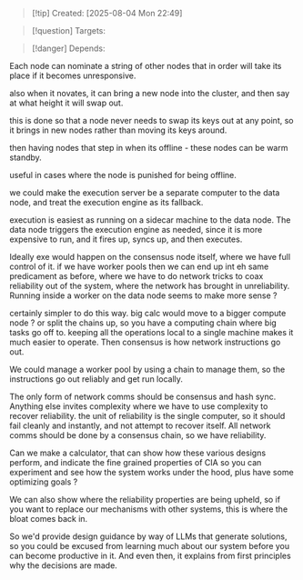 
>[!tip] Created: [2025-08-04 Mon 22:49]

>[!question] Targets: 

>[!danger] Depends: 

Each node can nominate a string of other nodes that in order will take its place if it becomes unresponsive.

also when it novates, it can bring a new node into the cluster, and then say at what height it will swap out.

this is done so that a node never needs to swap its keys out at any point, so it brings in new nodes rather than moving its keys around.

then having nodes that step in when its offline - these nodes can be warm standby.

useful in cases where the node is punished for being offline.

we could make the execution server be a separate computer to the data node, and treat the execution engine as its fallback.

execution is easiest as running on a sidecar machine to the data node.  The data node  triggers the execution engine as needed, since it is more expensive to run, and it fires up, syncs up, and then executes.

Ideally exe would happen on the consensus node itself, where we have full control of it.
if we have worker pools then we can end up int eh same predicament as before, where we have to do network tricks to coax reliability out of the system, where the network has brought in unreliability.  Running inside a worker on the data node seems to make more sense ?  

certainly simpler to do this way.
big calc would move to a bigger compute node ?
or split the chains up, so you have a computing chain where big tasks go off to.
keeping all the operations local to a single machine makes it much easier to operate.  Then consensus is how network instructions go out.

We could manage a worker pool by using a chain to manage them, so the instructions go out reliably and get run locally.

The only form of network comms should be consensus and hash sync.
Anything else invites complexity where we have to use complexity to recover reliability.
the unit of reliability is the single computer, so it should fail cleanly and instantly, and not attempt to recover itself.  All network comms should be done by a consensus chain, so we have reliability.

Can we make a calculator, that can show how these various designs perform, and indicate the fine grained properties of CIA so you can experiment and see how the system works under the hood, plus have some optimizing goals ?

We can also show where the reliability properties are being upheld, so if you want to replace our mechanisms with other systems, this is where the bloat comes back in.

So we'd provide design guidance by way of LLMs that generate solutions, so you could be excused from learning much about our system before you can become productive in it.  And even then, it explains from first principles why the decisions are made.